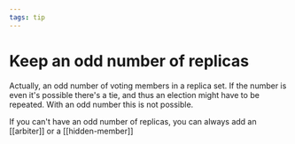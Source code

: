 ```yaml
---
tags: tip
---
```


# Keep an odd number of replicas
Actually, an odd number of voting members in a replica set. If the number is even it's possible there's a tie, and thus an election might have to be repeated. With an odd number this is not possible.

If you can't have an odd number of replicas, you can always add an [[arbiter]] or a [[hidden-member]]
